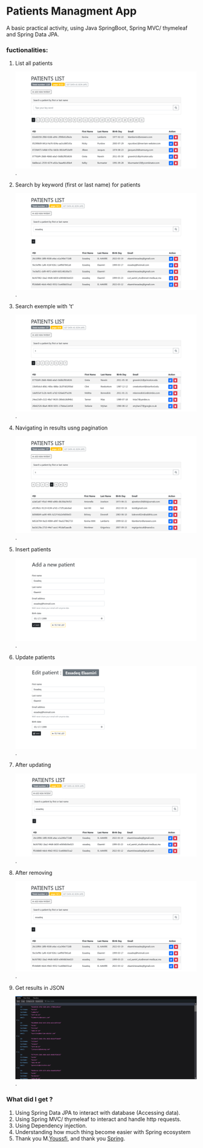 # Patients Managment App

A basic practical activity, using Java SpringBoot, Spring MVC/ thymeleaf and Spring Data JPA.

### fuctionalities:

1. List all patients

   ![list](screenshots/home.png).

2. Search by keyword (first or last name) for patients

   ![search](screenshots/search.png).

3. Search exemple with 't'

   ![search](screenshots/key_t.png).

4. Navigating in results usng pagination

   ![Pagination](screenshots/navigate_in_results.png).

5. Insert patients

   ![add](screenshots/add_pat.png).

6. Update patients

   ![list](screenshots/update.png).

7. After updating

   ![list](screenshots/after_editing.png).

8. After removing

   ![list](screenshots/after_deleting.png).

9. Get results in JSON

   ![list](screenshots/json.png).

### What did I get ?

1. Using Spring Data JPA to interact with database (Accessing data).
2. Using Spring MVC/ thymeleaf to interact and handle http requests.
3. Using Dependency injection.
4. Understanding how much thing become easier with Spring ecosystem
5. Thank you M.[Youssfi](https://github.com/mohamedYoussfi), and thank you [Spring](https://github.com/spring-projects).
